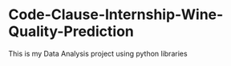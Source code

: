 # Code-Clause-Internship-Wine-Quality-Prediction
This is my Data Analysis project using python libraries
